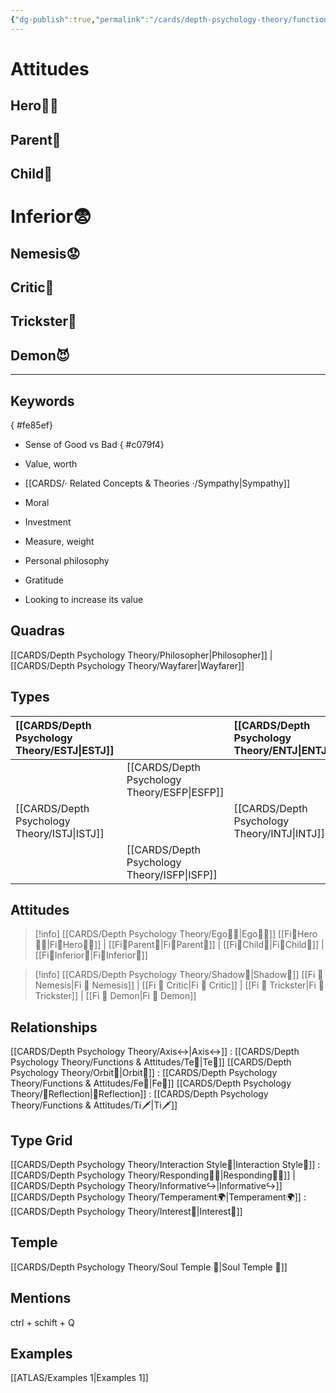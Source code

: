 ```yaml
---
{"dg-publish":true,"permalink":"/cards/depth-psychology-theory/functions-and-attitudes/fi/","created":"2022-12-27T21:20:33.776+01:00","updated":"2023-04-25T09:35:04.899+02:00"}
---
```


# Attitudes 

## Hero🦸‍♂️ 
## Parent🤨 
## Child👼 
# Inferior😨
## Nemesis😟
## Critic🤔
## Trickster🤡
## Demon😈 

--- 
## Keywords
{ #fe85ef}


- Sense of Good vs Bad
{ #c079f4}

- Value, worth
- [[CARDS/· Related Concepts & Theories ·/Sympathy\|Sympathy]]
- Moral
- Investment
- Measure, weight
- Personal philosophy
- Gratitude
- Looking to increase its value

## Quadras
[[CARDS/Depth Psychology Theory/Philosopher\|Philosopher]] | [[CARDS/Depth Psychology Theory/Wayfarer\|Wayfarer]] 

## Types 

| [[CARDS/Depth Psychology Theory/ESTJ\|ESTJ]]&nbsp; |  |  [[CARDS/Depth Psychology Theory/ENTJ\|ENTJ]]      |  |
|:---------------|:-----------|:---------------|:---------------|
|  | [[CARDS/Depth Psychology Theory/ESFP\|ESFP]]   |  | [[CARDS/Depth Psychology Theory/ENFP\|ENFP]]       |
| [[CARDS/Depth Psychology Theory/ISTJ\|ISTJ]]       | |  [[CARDS/Depth Psychology Theory/INTJ\|INTJ]]      |   |
|  |  [[CARDS/Depth Psychology Theory/ISFP\|ISFP]]  |    | [[CARDS/Depth Psychology Theory/INFP\|INFP]]       |  

## Attitudes
> [!info] [[CARDS/Depth Psychology Theory/Ego🙋‍♂️\|Ego🙋‍♂️]]
[[Fi🧭Hero🦸‍♂️\|Fi🧭Hero🦸‍♂️]] | [[Fi🧭Parent🤨\|Fi🧭Parent🤨]] | [[Fi🧭Child👼\|Fi🧭Child👼]] | [[Fi🧭Inferior👶\|Fi🧭Inferior👶]]

> [!info] [[CARDS/Depth Psychology Theory/Shadow👤\|Shadow👤]] 
[[Fi 🔱 Nemesis\|Fi 🔱 Nemesis]] | [[Fi 🔱 Critic\|Fi 🔱 Critic]] | [[Fi 🔱 Trickster\|Fi 🔱 Trickster]] | [[Fi 🔱 Demon\|Fi 🔱 Demon]]

## Relationships 
[[CARDS/Depth Psychology Theory/Axis↔️\|Axis↔️]] : [[CARDS/Depth Psychology Theory/Functions & Attitudes/Te🏹\|Te🏹]] 
[[CARDS/Depth Psychology Theory/Orbit💫\|Orbit💫]] :  [[CARDS/Depth Psychology Theory/Functions & Attitudes/Fe💉\|Fe💉]] 
[[CARDS/Depth Psychology Theory/🔀Reflection\|🔀Reflection]]  : [[CARDS/Depth Psychology Theory/Functions & Attitudes/Ti🗡️\|Ti🗡️]]

## Type Grid 
[[CARDS/Depth Psychology Theory/Interaction Style💬\|Interaction Style💬]]  : [[CARDS/Depth Psychology Theory/Responding🧘‍♂️\|Responding🧘‍♂️]] | [[CARDS/Depth Psychology Theory/Informative↪️\|Informative↪️]]
[[CARDS/Depth Psychology Theory/Temperament🌍\|Temperament🌍]]  : [[CARDS/Depth Psychology Theory/Interest👀\|Interest👀]] 

## Temple 
[[CARDS/Depth Psychology Theory/Soul Temple 👥\|Soul Temple 👥]]

## Mentions 
ctrl + schift + Q

## Examples 
[[ATLAS/Examples 1\|Examples 1]] 
